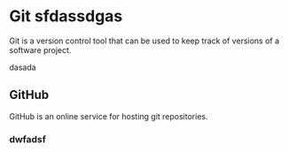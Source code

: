 # Git sfdassdgas

Git is a version control tool that can be used to keep track of versions of a software project.
dasada
## GitHub

GitHub is an online service for hosting git repositories.
### dwfadsf